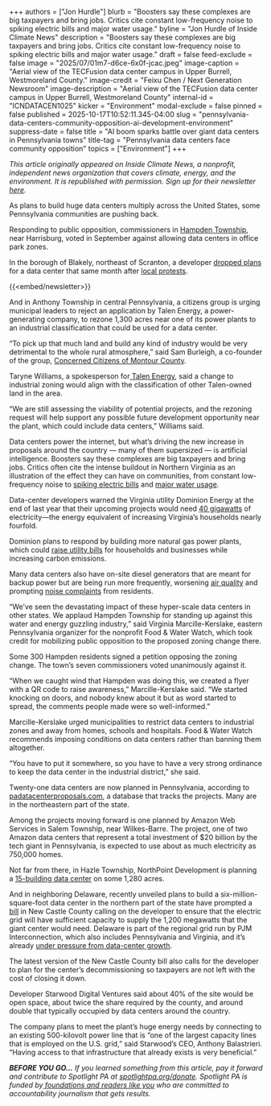 +++
authors = ["Jon Hurdle"]
blurb = "Boosters say these complexes are big taxpayers and bring jobs. Critics cite constant low-frequency noise to spiking electric bills and major water usage."
byline = "Jon Hurdle of Inside Climate News"
description = "Boosters say these complexes are big taxpayers and bring jobs. Critics cite constant low-frequency noise to spiking electric bills and major water usage."
draft = false
feed-exclude = false
image = "2025/07/01m7-d6ce-6x0f-jcac.jpeg"
image-caption = "Aerial view of the TECFusion data center campus in Upper Burrell, Westmoreland County."
image-credit = "Feixu Chen / Next Generation Newsroom"
image-description = "Aerial view of the TECFusion data center campus in Upper Burrell, Westmoreland County"
internal-id = "ICNDATACEN1025"
kicker = "Environment"
modal-exclude = false
pinned = false
published = 2025-10-17T10:52:11.345-04:00
slug = "pennsylvania-data-centers-community-opposition-ai-development-environment"
suppress-date = false
title = "AI boom sparks battle over giant data centers in Pennsylvania towns"
title-tag = "Pennsylvania data centers face community opposition"
topics = ["Environment"]
+++

<em>This article originally appeared on Inside Climate News, a nonprofit, independent news organization that covers climate, energy, and the environment. It is republished with permission. Sign up for their newsletter </em><a href="https://insideclimatenews.org/newsletter/"><em>here</em></a><em>.</em>

As plans to build huge data centers multiply across the United States, some Pennsylvania communities are pushing back.

Responding to public opposition, commissioners in <a href="https://www.wgal.com/article/pa-hampden-township-commissioners-vote-data-center/68079527">Hampden Township</a>, near Harrisburg, voted in September against allowing data centers in office park zones.

In the borough of Blakely, northeast of Scranton, a developer <a href="https://www.wnep.com/article/news/local/lackawanna-county/data-center-developer-withdraws-proposal-for-blakely-construction/523-976b3357-7ae2-4da0-b0f5-55eb44fb7afa">dropped plans</a> for a data center that same month after <a href="https://www.thetimes-tribune.com/2025/08/13/blakely-data-center-meeting-draws-large-crowd-opposition/">local protests</a>.

{{<embed/newsletter>}}

And in Anthony Township in central Pennsylvania, a citizens group is urging municipal leaders to reject an application by Talen Energy, a power-generating company, to rezone 1,300 acres near one of its power plants to an industrial classification that could be used for a data center.

“To pick up that much land and build any kind of industry would be very detrimental to the whole rural atmosphere,” said Sam Burleigh, a co-founder of the group, <a href="https://www.facebook.com/TheDailyItem/posts/danville-a-group-calling-itself-the-concerned-citizens-of-montour-county-has-for/1369932341805122/">Concerned Citizens of Montour County</a>.

Taryne Williams, a spokesperson for<a href="https://www.talenenergy.com/"> Talen Energy</a>, said a change to industrial zoning would align with the classification of other Talen-owned land in the area.

“We are still assessing the viability of potential projects, and the rezoning request will help support any possible future development opportunity near the plant, which could include data centers,” Williams said.

Data centers power the internet, but what’s driving the new increase in proposals around the country — many of them supersized — is artificial intelligence. Boosters say these complexes are big taxpayers and bring jobs. Critics often cite the intense buildout in Northern Virginia as an illustration of the effect they can have on communities, from constant low-frequency noise to <a href="https://insideclimatenews.org/news/30092025/virginia-data-center-growth-legislation/">spiking electric bills</a> and <a href="https://www.eesi.org/articles/view/data-centers-and-water-consumption">major water usage</a>.

Data-center developers warned the Virginia utility Dominion Energy at the end of last year that their upcoming projects would need <a href="https://insideclimatenews.org/news/04092025/dominion-energy-tech-virginia-rate-case/">40 gigawatts</a> of electricity—the energy equivalent of increasing Virginia’s households nearly fourfold.

Dominion plans to respond by building more natural gas power plants, which could <a href="https://insideclimatenews.org/news/14092025/data-center-ai-demand-natural-gas-power/">raise utility bills</a> for households and businesses while increasing carbon emissions.

Many data centers also have on-site diesel generators that are meant for backup power but are being run more frequently, worsening <a href="https://virginiamercury.com/briefs/department-of-environmental-quality-revises-air-pollution-exception-for-data-centers/">air quality</a> and prompting <a href="https://www.loudounnow.com/news/heat-wave-prompts-increased-data-center-generator-use-turner-pushes-for-tier-4-upgrades/article_60a48bda-dc50-4d1a-8b16-399cd4340350.html">noise complaints</a> from residents.

“We’ve seen the devastating impact of these hyper-scale data centers in other states. We applaud Hampden Township for standing up against this water and energy guzzling industry,” said Virginia Marcille-Kerslake, eastern Pennsylvania organizer for the nonprofit Food &amp; Water Watch, which took credit for mobilizing public opposition to the proposed zoning change there.

Some 300 Hampden residents signed a petition opposing the zoning change. The town’s seven commissioners voted unanimously against it.

“When we caught wind that Hampden was doing this, we created a flyer with a QR code to raise awareness,” Marcille-Kerslake said. “We started knocking on doors, and nobody knew about it but as word started to spread, the comments people made were so well-informed.”

Marcille-Kerslake urged municipalities to restrict data centers to industrial zones and away from homes, schools and hospitals. Food &amp; Water Watch recommends imposing conditions on data centers rather than banning them altogether.

“You have to put it somewhere, so you have to have a very strong ordinance to keep the data center in the industrial district,” she said.

Twenty-one data centers are now planned in Pennsylvania, according to<a href="https://www.padatacenterproposals.com/"> padatacenterproposals.com</a>, a database that tracks the projects. Many are in the northeastern part of the state.

Among the projects moving forward is one planned by Amazon Web Services in Salem Township, near Wilkes-Barre. The project, one of two Amazon data centers that represent a total investment of $20 billion by the tech giant in Pennsylvania, is expected to use about as much electricity as 750,000 homes.

Not far from there, in Hazle Township, NorthPoint Development is planning a <a href="https://www.timesleader.com/news/1685632/luzerne-county-real-estate-tax-break-requested-for-15-building-data-center-in-hazle-township">15-building data center</a> on some 1,280 acres.

And in neighboring Delaware, recently unveiled plans to build a six-million-square-foot data center in the northern part of the state have prompted a <a href="https://www.delawarepublic.org/politics-government/2025-10-12/new-castle-county-councilmember-refines-ordinance-seeking-to-could-regulate-data-centers-in-northern-delaware">bill</a> in New Castle County calling on the developer to ensure that the electric grid will have sufficient capacity to supply the 1,200 megawatts that the giant center would need. Delaware is part of the regional grid run by PJM Interconnection, which also includes Pennsylvania and Virginia, and it’s already <a href="https://insideclimatenews.org/news/07082025/inside-clean-energy-pjm-utility-prices-soar/">under pressure from data-center growth</a>.

The latest version of the New Castle County bill also calls for the developer to plan for the center’s decommissioning so taxpayers are not left with the cost of closing it down.

Developer Starwood Digital Ventures said about 40% of the site would be open space, about twice the share required by the county, and around double that typically occupied by data centers around the country.

The company plans to meet the plant’s huge energy needs by connecting to an existing 500-kilovolt power line that is “one of the largest capacity lines that is employed on the U.S. grid,” said Starwood’s CEO, Anthony Balastrieri. “Having access to that infrastructure that already exists is very beneficial.”

<strong><em>BEFORE YOU GO…</em></strong><em> If you learned something from this article, pay it forward and contribute to Spotlight PA at </em><a href="http://spotlightpa.org/donate"><em>spotlightpa.org/donate</em></a><em>. Spotlight PA is funded by</em><a href="https://www.spotlightpa.org/support"><em> foundations and readers like you</em></a><em> who are committed to accountability journalism that gets results.</em>

